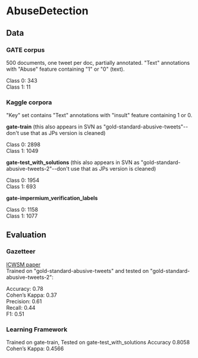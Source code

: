 # AbuseDetection

## Data

### GATE corpus

500 documents, one tweet per doc, partially annotated. "Text" annotations with "Abuse" feature containing "1" or "0" (text).

Class 0: 343  
Class 1: 11  

### Kaggle corpora
"Key" set contains "Text" annotations with "insult" feature containing 1 or 0.

**gate-train** (this also appears in SVN as "gold-standard-abusive-tweets"--don't use that as JPs version is cleaned)

Class 0: 2898  
Class 1: 1049  

**gate-test_with_solutions** (this also appears in SVN as "gold-standard-abusive-tweets-2"--don't use that as JPs version is cleaned)

Class 0: 1954  
Class 1: 693

**gate-impermium_verification_labels**

Class 0: 1158  
Class 1: 1077



## Evaluation

### Gazetteer

[ICWSM paper](https://www.aaai.org/ocs/index.php/ICWSM/ICWSM18/paper/viewFile/17861/17060)  
Trained on "gold-standard-abusive-tweets" and tested on "gold-standard-abusive-tweets-2":

Accuracy: 0.78   
Cohen’s Kappa: 0.37  
Precision: 0.61  
Recall: 0.44  
F1: 0.51

### Learning Framework
Trained on gate-train, Tested on gate-test_with_solutions
Accuracy	0.8058	
Cohen’s Kappa: 0.4566

